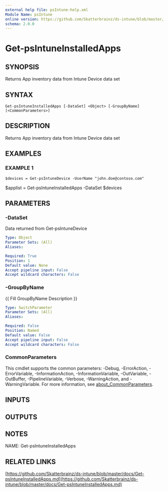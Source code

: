 ```yaml
---
external help file: psIntune-help.xml
Module Name: psIntune
online version: https://github.com/Skatterbrainz/ds-intune/blob/master/docs/Get-psIntuneInstalledApps.md
schema: 2.0.0
---
```


# Get-psIntuneInstalledApps

## SYNOPSIS
Returns App inventory data from Intune Device data set

## SYNTAX

```
Get-psIntuneInstalledApps [-DataSet] <Object> [-GroupByName] [<CommonParameters>]
```

## DESCRIPTION
Returns App inventory data from Intune Device data set

## EXAMPLES

### EXAMPLE 1
```
$devices = Get-psIntuneDevice -UserName "john.doe@contoso.com"
```

$applist = Get-psIntuneInstalledApps -DataSet $devices

## PARAMETERS

### -DataSet
Data returned from Get-psIntuneDevice

```yaml
Type: Object
Parameter Sets: (All)
Aliases:

Required: True
Position: 1
Default value: None
Accept pipeline input: False
Accept wildcard characters: False
```

### -GroupByName
{{ Fill GroupByName Description }}

```yaml
Type: SwitchParameter
Parameter Sets: (All)
Aliases:

Required: False
Position: Named
Default value: False
Accept pipeline input: False
Accept wildcard characters: False
```

### CommonParameters
This cmdlet supports the common parameters: -Debug, -ErrorAction, -ErrorVariable, -InformationAction, -InformationVariable, -OutVariable, -OutBuffer, -PipelineVariable, -Verbose, -WarningAction, and -WarningVariable. For more information, see [about_CommonParameters](http://go.microsoft.com/fwlink/?LinkID=113216).

## INPUTS

## OUTPUTS

## NOTES
NAME: Get-psIntuneInstalledApps

## RELATED LINKS

[https://github.com/Skatterbrainz/ds-intune/blob/master/docs/Get-psIntuneInstalledApps.md](https://github.com/Skatterbrainz/ds-intune/blob/master/docs/Get-psIntuneInstalledApps.md)

